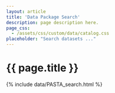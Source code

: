 ```yaml
---
layout: article
title: 'Data Package Search'
description: page description here.
page_css:
  - /assets/css/custom/data/catalog.css
placeholder: "Search datasets ..."
---
```



<h1>{{ page.title }}</h1>

<div id="search-container">
	{% include data/PASTA_search.html %}
</div>

<link rel="stylesheet" href="https://use.fontawesome.com/releases/v5.3.1/css/all.css" integrity="sha384-mzrmE5qonljUremFsqc01SB46JvROS7bZs3IO2EmfFsd15uHvIt+Y8vEf7N7fWAU"
  crossorigin="anonymous">
<link href="/assets/css/custom/data/search.css" rel="stylesheet" type="text/css">
<link href="/assets/css/custom/data/auto-complete.scss" rel="stylesheet" type="text/css">
<script src="/assets/js/pasta/cors.js"></script>
<script src="/assets/js/pasta/pagination.js"></script>
<script src="/assets/js/pasta/auto-complete.min.js"></script>
<script src="/assets/js/pasta/ucsv-1.2.0.min.js"></script>
<script src="/assets/js/pasta/pasta_lookup.js"></script>
<script src="/assets/js/pasta/pasta.js"></script>

<script>
$(function() {
	console.log(window.location);
	$('#search-url-section .text').val(window.location.href);
})
</script>
